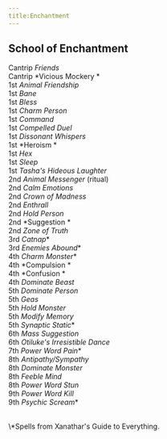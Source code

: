 ```yaml
---
title:Enchantment
---
```


## School of Enchantment

Cantrip *Friends*<br/> 
Cantrip *Vicious Mockery *<br/> 
1st *Animal Friendship*<br/> 
1st *Bane*<br/> 
1st *Bless*<br/> 
1st *Charm Person*<br/> 
1st *Command*<br/> 
1st *Compelled Duel*<br/> 
1st *Dissonant Whispers*<br/> 
1st *Heroism *<br/> 
1st *Hex*<br/> 
1st *Sleep*<br/> 
1st *Tasha's Hideous Laughter*<br/> 
2nd *Animal Messenger* (ritual)<br/> 
2nd *Calm Emotions*<br/> 
2nd *Crown of Madness*<br/> 
2nd *Enthrall*<br/> 
2nd *Hold Person*<br/> 
2nd *Suggestion *<br/> 
2nd *Zone of Truth*<br/> 
3rd *Catnap*\*<br/>
3rd *Enemies Abound*\*<br/>
4th *Charm Monster*\*<br/>
4th *Compulsion *<br/> 
4th *Confusion *<br/> 
4th *Dominate Beast*<br/> 
5th *Dominate Person*<br/> 
5th *Geas*<br/>
5th *Hold Monster*<br/> 
5th *Modify Memory*<br/> 
5th *Synaptic Static*\*<br/>
6th *Mass Suggestion*<br/> 
6th *Otiluke's Irresistible Dance*<br/> 
7th *Power Word Pain*\*<br/>
8th *Antipathy/Sympathy*<br/> 
8th *Dominate Monster*<br/> 
8th *Feeble Mind*<br/> 
8th *Power Word Stun*<br/> 
9th *Power Word Kill*<br/> 
9th *Psychic Scream*\*<br/>

<br/>
\*Spells from Xanathar's Guide to Everything. 
